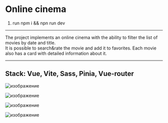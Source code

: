 # Online cinema
1. run npm i && npn run dev
<hr/>
The project implements an online cinema with the ability to filter the list of movies by date and title. <br />
It is possible to search&rate the movie and add it to favorites. Each movie also has a card with detailed information about it.
<hr />

 ## Stack: Vue, Vite, Sass, Pinia, Vue-router

![изображение](https://github.com/galinaOkhotnikova/movie/assets/71720610/6b4eb6c7-5f49-4fb2-806d-9b27f36532e8)

![изображение](https://github.com/galinaOkhotnikova/movie/assets/71720610/c07df1b1-bda7-44d2-a7cd-df1b1145fcb8)

![изображение](https://github.com/galinaOkhotnikova/movie/assets/71720610/c502f4ae-78f0-4efd-9a97-5eff71e99874)

![изображение](https://github.com/galinaOkhotnikova/movie/assets/71720610/db8de482-9a9c-4fcf-a6b0-53d5d90f1dff)

